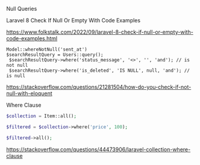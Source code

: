 Null Queries

Laravel 8 Check If Null Or Empty With Code Examples

https://www.folkstalk.com/2022/09/laravel-8-check-if-null-or-empty-with-code-examples.html

```
Model::whereNotNull('sent_at')
$searchResultQuery = Users::query(); 
 $searchResultQuery->where('status_message', '<>', '', 'and'); // is not null
 $searchResultQuery->where('is_deleted', 'IS NULL', null, 'and'); // is null 
```

https://stackoverflow.com/questions/21281504/how-do-you-check-if-not-null-with-eloquent



Where Clause

```php
$collection = Item::all();

$filtered = $collection->where('price', 100);

$filtered->all();
```

https://stackoverflow.com/questions/44473906/laravel-collection-where-clause
